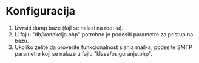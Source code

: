 # Konfiguracija

1. Izvrsiti dump baze (fajl se nalazi na root-u).
2. U fajlu "db/konekcija.php" potrebno je podesiti parametre za pristup na bazu.
3. Ukoliko zelite da proverite funkcionalnost slanja mail-a, podesite SMTP parametre koji se nalaze u fajlu "klase/osiguranje.php".
